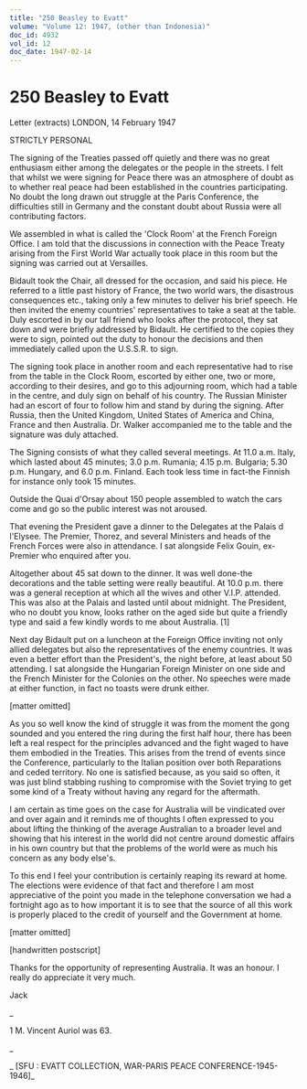 ```yaml
---
title: "250 Beasley to Evatt"
volume: "Volume 12: 1947, (other than Indonesia)"
doc_id: 4932
vol_id: 12
doc_date: 1947-02-14
---
```


# 250 Beasley to Evatt

Letter (extracts) LONDON, 14 February 1947

STRICTLY PERSONAL

The signing of the Treaties passed off quietly and there was no great enthusiasm either among the delegates or the people in the streets. I felt that whilst we were signing for Peace there was an atmosphere of doubt as to whether real peace had been established in the countries participating. No doubt the long drawn out struggle at the Paris Conference, the difficulties still in Germany and the constant doubt about Russia were all contributing factors.

We assembled in what is called the 'Clock Room' at the French Foreign Office. I am told that the discussions in connection with the Peace Treaty arising from the First World War actually took place in this room but the signing was carried out at Versailles.

Bidault took the Chair, all dressed for the occasion, and said his piece. He referred to a little past history of France, the two world wars, the disastrous consequences etc., taking only a few minutes to deliver his brief speech. He then invited the enemy countries' representatives to take a seat at the table. Duly escorted in by our tall friend who looks after the protocol, they sat down and were briefly addressed by Bidault. He certified to the copies they were to sign, pointed out the duty to honour the decisions and then immediately called upon the U.S.S.R. to sign.

The signing took place in another room and each representative had to rise from the table in the Clock Room, escorted by either one, two or more, according to their desires, and go to this adjourning room, which had a table in the centre, and duly sign on behalf of his country. The Russian Minister had an escort of four to follow him and stand by during the signing. After Russia, then the United Kingdom, United States of America and China, France and then Australia. Dr. Walker accompanied me to the table and the signature was duly attached.

The Signing consists of what they called several meetings. At 11.0 a.m. Italy, which lasted about 45 minutes; 3.0 p.m. Rumania; 4.15 p.m. Bulgaria; 5.30 p.m. Hungary, and 6.0 p.m. Finland. Each took less time in fact-the Finnish for instance only took 15 minutes.

Outside the Quai d'Orsay about 150 people assembled to watch the cars come and go so the public interest was not aroused.

That evening the President gave a dinner to the Delegates at the Palais d l'Elysee. The Premier, Thorez, and several Ministers and heads of the French Forces were also in attendance. I sat alongside Felix Gouin, ex-Premier who enquired after you.

Altogether about 45 sat down to the dinner. It was well done-the decorations and the table setting were really beautiful. At 10.0 p.m. there was a general reception at which all the wives and other V.I.P. attended. This was also at the Palais and lasted until about midnight. The President, who no doubt you know, looks rather on the aged side but quite a friendly type and said a few kindly words to me about Australia. [1]

Next day Bidault put on a luncheon at the Foreign Office inviting not only allied delegates but also the representatives of the enemy countries. It was even a better effort than the President's, the night before, at least about 50 attending. I sat alongside the Hungarian Foreign Minister on one side and the French Minister for the Colonies on the other. No speeches were made at either function, in fact no toasts were drunk either.

[matter omitted]

As you so well know the kind of struggle it was from the moment the gong sounded and you entered the ring during the first half hour, there has been left a real respect for the principles advanced and the fight waged to have them embodied in the Treaties. This arises from the trend of events since the Conference, particularly to the Italian position over both Reparations and ceded territory. No one is satisfied because, as you said so often, it was just blind stabbing rushing to compromise with the Soviet trying to get some kind of a Treaty without having any regard for the aftermath.

I am certain as time goes on the case for Australia will be vindicated over and over again and it reminds me of thoughts I often expressed to you about lifting the thinking of the average Australian to a broader level and showing that his interest in the world did not centre around domestic affairs in his own country but that the problems of the world were as much his concern as any body else's.

To this end I feel your contribution is certainly reaping its reward at home. The elections were evidence of that fact and therefore I am most appreciative of the point you made in the telephone conversation we had a fortnight ago as to how important it is to see that the source of all this work is properly placed to the credit of yourself and the Government at home.

[matter omitted]

[handwritten postscript]

Thanks for the opportunity of representing Australia. It was an honour. I really do appreciate it very much.

Jack

_

1 M. Vincent Auriol was 63.

_

_ [SFU : EVATT COLLECTION, WAR-PARIS PEACE CONFERENCE-1945-1946]_
